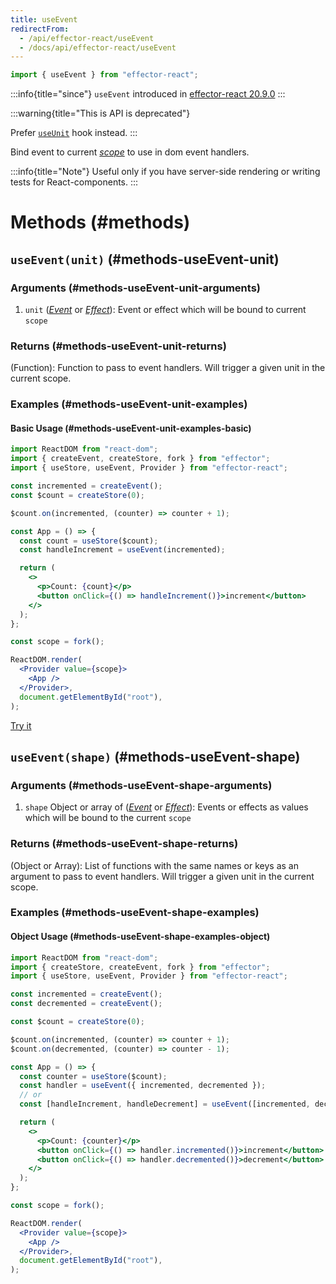 ```yaml
---
title: useEvent
redirectFrom:
  - /api/effector-react/useEvent
  - /docs/api/effector-react/useEvent
---
```


```ts
import { useEvent } from "effector-react";
```

:::info{title="since"}
`useEvent` introduced in [effector-react 20.9.0](https://changelog.effector.dev/#effector-20-9-0)
:::

:::warning{title="This is API is deprecated"}

Prefer [`useUnit`](/api/effector-react/useUnit) hook instead.
:::

Bind event to current [_scope_](/en/api/effector/Scope) to use in dom event handlers.

:::info{title="Note"}
Useful only if you have server-side rendering or writing tests for React-components.
:::

# Methods (#methods)

## `useEvent(unit)` (#methods-useEvent-unit)

### Arguments (#methods-useEvent-unit-arguments)

1. `unit` ([_Event_](/en/api/effector/Event) or [_Effect_](/en/api/effector/Effect)): Event or effect which will be bound to current `scope`

### Returns (#methods-useEvent-unit-returns)

(Function): Function to pass to event handlers. Will trigger a given unit in the current scope.

### Examples (#methods-useEvent-unit-examples)

#### Basic Usage (#methods-useEvent-unit-examples-basic)

```jsx
import ReactDOM from "react-dom";
import { createEvent, createStore, fork } from "effector";
import { useStore, useEvent, Provider } from "effector-react";

const incremented = createEvent();
const $count = createStore(0);

$count.on(incremented, (counter) => counter + 1);

const App = () => {
  const count = useStore($count);
  const handleIncrement = useEvent(incremented);

  return (
    <>
      <p>Count: {count}</p>
      <button onClick={() => handleIncrement()}>increment</button>
    </>
  );
};

const scope = fork();

ReactDOM.render(
  <Provider value={scope}>
    <App />
  </Provider>,
  document.getElementById("root"),
);
```

[Try it](https://share.effector.dev/GyiJvLdo)

## `useEvent(shape)` (#methods-useEvent-shape)

### Arguments (#methods-useEvent-shape-arguments)

1. `shape` Object or array of ([_Event_](/en/api/effector/Event) or [_Effect_](/en/api/effector/Effect)): Events or effects as values which will be bound to the current `scope`

### Returns (#methods-useEvent-shape-returns)

(Object or Array): List of functions with the same names or keys as an argument to pass to event handlers. Will trigger a given unit in the current scope.

### Examples (#methods-useEvent-shape-examples)

#### Object Usage (#methods-useEvent-shape-examples-object)

```jsx
import ReactDOM from "react-dom";
import { createStore, createEvent, fork } from "effector";
import { useStore, useEvent, Provider } from "effector-react";

const incremented = createEvent();
const decremented = createEvent();

const $count = createStore(0);

$count.on(incremented, (counter) => counter + 1);
$count.on(decremented, (counter) => counter - 1);

const App = () => {
  const counter = useStore($count);
  const handler = useEvent({ incremented, decremented });
  // or
  const [handleIncrement, handleDecrement] = useEvent([incremented, decremented]);

  return (
    <>
      <p>Count: {counter}</p>
      <button onClick={() => handler.incremented()}>increment</button>
      <button onClick={() => handler.decremented()}>decrement</button>
    </>
  );
};

const scope = fork();

ReactDOM.render(
  <Provider value={scope}>
    <App />
  </Provider>,
  document.getElementById("root"),
);
```

